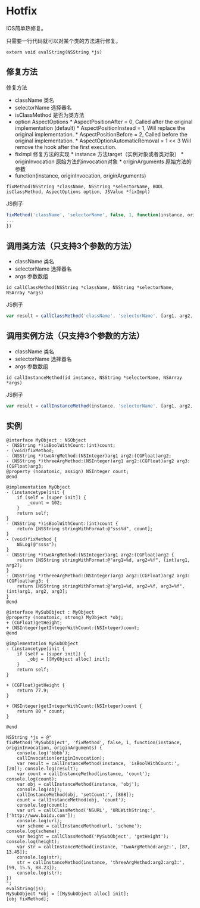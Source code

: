 # Hotfix
IOS简单热修复。

只需要一行代码就可以对某个类的方法进行修复。
```objc
extern void evalString(NSString *js)
```

## 修复方法
修复方法
* className 类名
* selectorName 选择器名
* isClassMethod 是否为类方法
* option AspectOptions
             * AspectPositionAfter   = 0,            Called after the original implementation (default)
             * AspectPositionInstead = 1,            Will replace the original implementation.
             * AspectPositionBefore  = 2,            Called before the original implementation.
             * AspectOptionAutomaticRemoval = 1 << 3 Will remove the hook after the first execution.
* fixImpl 修复方法的实现
             * instance 方法target（实例对象或者类对象）
             * originInvocation 原始方法的invocation对象
             * originArguments 原始方法的参数
* function(instance, originInvocation, originArguments)
```objc
fixMethod(NSString *className, NSString *selectorName, BOOL isClassMethod, AspectOptions option, JSValue *fixImpl)
```
JS例子
```js
fixMethod('className', 'selectorName', false, 1, function(instance, originInvocation, originArguments) {
...
})
```

## 调用类方法（只支持3个参数的方法）
* className 类名
* selectorName 选择器名
* args 参数数组
```objc
id callClassMethod(NSString *className, NSString *selectorName, NSArray *args)
```
JS例子
```js
var result = callClassMethod('className', 'selectorName', [arg1, arg2, arg3])
```

##  调用实例方法（只支持3个参数的方法）
* className 类名
* selectorName 选择器名
* args 参数数组
```objc
id callInstanceMethod(id instance, NSString *selectorName, NSArray *args)
```
JS例子
```js
var result = callInstanceMethod(instance, 'selectorName', [arg1, arg2, arg3])
```

## 实例
```objc
@interface MyObject : NSObject
- (NSString *)isBoolWithCount:(int)count;
- (void)fixMethod;
- (NSString *)twoArgMethod:(NSInteger)arg1 arg2:(CGFloat)arg2;
- (NSString *)threeArgMethod:(NSInteger)arg1 arg2:(CGFloat)arg2 arg3:(CGFloat)arg3;
@property (nonatomic, assign) NSInteger count;
@end

@implementation MyObject
- (instancetype)init {
    if (self = [super init]) {
        _count = 102;
    }
    return self;
}
- (NSString *)isBoolWithCount:(int)count {
    return [NSString stringWithFormat:@"sss%d", count];
}
- (void)fixMethod {
    NSLog(@"ssss");
}
- (NSString *)twoArgMethod:(NSInteger)arg1 arg2:(CGFloat)arg2 {
    return [NSString stringWithFormat:@"arg1=%d, arg2=%f", (int)arg1, arg2];
}
- (NSString *)threeArgMethod:(NSInteger)arg1 arg2:(CGFloat)arg2 arg3:(CGFloat)arg3; {
    return [NSString stringWithFormat:@"arg1=%d, arg2=%f, arg3=%f", (int)arg1, arg2, arg3];
}
@end

@interface MySubObject : MyObject
@property (nonatomic, strong) MyObject *obj;
+ (CGFloat)getHeight;
+ (NSInteger)getIntegerWithCount:(NSInteger)count;
@end

@implementation MySubObject
- (instancetype)init {
    if (self = [super init]) {
        _obj = [[MyObject alloc] init];
    }
    return self;
}

+ (CGFloat)getHeight {
    return 77.9;
}

+ (NSInteger)getIntegerWithCount:(NSInteger)count {
    return 80 * count;
}

@end
```

```objc
NSString *js = @"
fixMethod('MySubObject', 'fixMethod', false, 1, function(instance,                                               originInvocation, originArguments) {
    console.log('bbbb'); 
    callInvocation(originInvocation); 
    var result = callInstanceMethod(instance, 'isBoolWithCount:', [20]); console.log(result); 
    var count = callInstanceMethod(instance, 'count');  console.log(count); 
    var obj = callInstanceMethod(instance, 'obj'); 
    console.log(obj); 
    callInstanceMethod(obj, 'setCount:', [888]); 
    count = callInstanceMethod(obj, 'count'); 
    console.log(count); 
    var url = callClassMethod('NSURL', 'URLWithString:', ['http://www.baidu.com']); 
    console.log(url); 
    var scheme = callInstanceMethod(url, 'scheme'); console.log(scheme); 
    var height = callClassMethod('MySubObject', 'getHeight'); console.log(height); 
    var str = callInstanceMethod(instance, 'twoArgMethod:arg2:', [87, 13.45]); 
    console.log(str); 
    str = callInstanceMethod(instance, 'threeArgMethod:arg2:arg3:', [99, 15.5, 88.23]); 
    console.log(str); 
})
";
evalString(js);
MySubObject *obj = [[MySubObject alloc] init];
[obj fixMethod];
```





